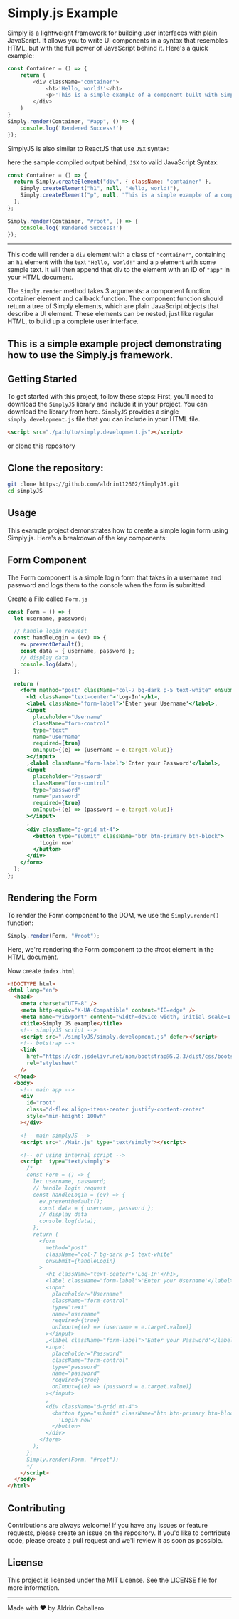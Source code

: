 # Simply.js Example
Simply is a lightweight framework for building user interfaces with plain JavaScript. It allows you to write UI components in a syntax that resembles HTML, but with the full power of JavaScript behind it. Here's a quick example:
```javascript
const Container = () => {
    return (
        <div className="container">
            <h1>'Hello, world!'</h1>
            <p>'This is a simple example of a component built with Simply.'</p>
        </div>
    )
}
Simply.render(Container, "#app", () => {
    console.log('Rendered Success!')
});
```

SimplyJS is also similar to ReactJS that use `JSX` syntax:

here the sample compiled output behind, `JSX` to valid JavaScript Syntax:
```javascript
const Container = () => {
  return Simply.createElement("div", { className: "container" },
    Simply.createElement("h1", null, "Hello, world!"),
    Simply.createElement("p", null, "This is a simple example of a component built with Simply.")
  );
};

Simply.render(Container, "#root", () => {
    console.log('Rendered Success!')
});
```
---
This code will render a `div` element with a class of `"container"`, containing an `h1` element with the text `"Hello, world!"` and a `p` element with some sample text. It will then append that div to the element with an ID of `"app"` in your HTML document.

The `Simply.render` method takes 3 arguments: a component function, container element and callback function. The component function should return a tree of Simply elements, which are plain JavaScript objects that describe a UI element. These elements can be nested, just like regular HTML, to build up a complete user interface.

This is a simple example project demonstrating how to use the Simply.js framework.
---
## Getting Started
To get started with this project, follow these steps:
First, you'll need to download the `SimplyJS` library and include it in your project. You can download the library from here. `SimplyJS` provides a single `simply.development.js` file that you can include in your HTML file.

```html
<script src="./path/to/simply.development.js"></script>
```

or clone this repository
## Clone the repository:
```bash
git clone https://github.com/aldrin112602/SimplyJS.git
cd simplyJS
```

## Usage
This example project demonstrates how to create a simple login form using Simply.js. Here's a breakdown of the key components:

## Form Component
The Form component is a simple login form that takes in a username and password and logs them to the console when the form is submitted.

Create a File called `Form.js`

```jsx
const Form = () => {
  let username, password;

  // handle login request
  const handleLogin = (ev) => {
    ev.preventDefault();
    const data = { username, password };
    // display data
    console.log(data);
  };

  return (
    <form method="post" className="col-7 bg-dark p-5 text-white" onSubmit={handleLogin}>
      <h1 className="text-center">'Log-In'</h1>,
      <label className="form-label">'Enter your Username'</label>,
      <input
        placeholder="Username"
        className="form-control"
        type="text"
        name="username"
        required={true}
        onInput={(e) => (username = e.target.value)}
      ></input>
      ,<label className="form-label">'Enter your Password'</label>,
      <input
        placeholder="Password"
        className="form-control"
        type="password"
        name="password"
        required={true}
        onInput={(e) => (password = e.target.value)}
      ></input>
      ,
      <div className="d-grid mt-4">
        <button type="submit" className="btn btn-primary btn-block">
          'Login now'
        </button>
      </div>
    </form>
  );
};
```

## Rendering the Form
To render the Form component to the DOM, we use the `Simply.render()` function:
```jsx
Simply.render(Form, "#root");
```

Here, we're rendering the Form component to the #root element in the HTML document.

Now create `index.html`
```html
<!DOCTYPE html>
<html lang="en">
  <head>
    <meta charset="UTF-8" />
    <meta http-equiv="X-UA-Compatible" content="IE=edge" />
    <meta name="viewport" content="width=device-width, initial-scale=1.0" />
    <title>Simply JS example</title>
    <!-- simplyJS script -->
    <script src="./simplyJS/simply.development.js" defer></script>
    <!-- botstrap -->
    <link
      href="https://cdn.jsdelivr.net/npm/bootstrap@5.2.3/dist/css/bootstrap.min.css"
      rel="stylesheet"
    />
  </head>
  <body>
    <!-- main app -->
    <div
      id="root"
      class="d-flex align-items-center justify-content-center"
      style="min-height: 100vh"
    ></div>

    <!-- main simplyJS -->
    <script src="./Main.js" type="text/simply"></script>

    <!-- or using internal script -->
    <script  type="text/simply">
      /*
      const Form = () => {
        let username, password;
        // handle login request
        const handleLogin = (ev) => {
          ev.preventDefault();
          const data = { username, password };
          // display data
          console.log(data);
        };
        return (
          <form
            method="post"
            className="col-7 bg-dark p-5 text-white"
            onSubmit={handleLogin}
          >
            <h1 className="text-center">'Log-In'</h1>,
            <label className="form-label">'Enter your Username'</label>,
            <input
              placeholder="Username"
              className="form-control"
              type="text"
              name="username"
              required={true}
              onInput={(e) => (username = e.target.value)}
            ></input>
            ,<label className="form-label">'Enter your Password'</label>,
            <input
              placeholder="Password"
              className="form-control"
              type="password"
              name="password"
              required={true}
              onInput={(e) => (password = e.target.value)}
            ></input>
            ,
            <div className="d-grid mt-4">
              <button type="submit" className="btn btn-primary btn-block">
                'Login now'
              </button>
            </div>
          </form>
        );
      };
      Simply.render(Form, "#root");
      */
    </script>
  </body>
</html>

```

## Contributing
Contributions are always welcome! If you have any issues or feature requests, please create an issue on the repository. If you'd like to contribute code, please create a pull request and we'll review it as soon as possible.

## License
This project is licensed under the MIT License. See the LICENSE file for more information.

---
Made with ❤️ by Aldrin Caballero
